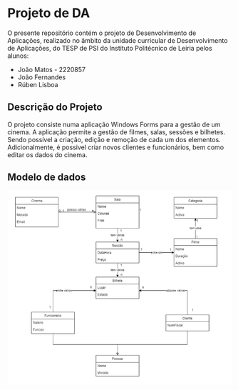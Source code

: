 # Projeto de DA

O presente repositório contém o projeto de Desenvolvimento de Aplicações, realizado no âmbito da unidade curricular de Desenvolvimento de Aplicações, do TESP de PSI do Instituto Politécnico de Leiria pelos alunos:

- João Matos - 2220857
- João Fernandes
- Rúben Lisboa

## Descrição do Projeto

O projeto consiste numa aplicação Windows Forms para a gestão de um cinema. A aplicação permite a gestão de filmes, salas, sessões e bilhetes. Sendo possível a criação, edição e remoção de cada um dos elementos. Adicionalmente, é possivel criar novos clientes e funcionários, bem como editar os dados do cinema.

## Modelo de dados

![Modelo de dados](.github/modelodados.png)